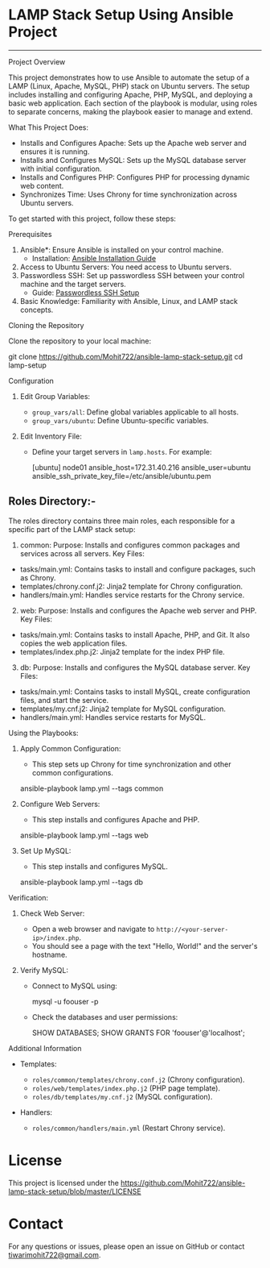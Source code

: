 # LAMP Stack Setup Using Ansible Project
--------------------------------------------

Project Overview

This project demonstrates how to use Ansible to automate the setup of a LAMP (Linux, Apache, MySQL, PHP) stack on Ubuntu servers. The setup includes installing and configuring Apache, PHP, MySQL, and deploying a basic web application. Each section of the playbook is modular, using roles to separate concerns, making the playbook easier to manage and extend.

What This Project Does:

- Installs and Configures Apache: Sets up the Apache web server and ensures it is running.
- Installs and Configures MySQL: Sets up the MySQL database server with initial configuration.
- Installs and Configures PHP: Configures PHP for processing dynamic web content.
- Synchronizes Time: Uses Chrony for time synchronization across Ubuntu servers.

To get started with this project, follow these steps:

Prerequisites

1. Ansible*: Ensure Ansible is installed on your control machine.
   - Installation: [Ansible Installation Guide](https://docs.ansible.com/ansible/latest/installation_guide/index.html)
2. Access to Ubuntu Servers: You need access to Ubuntu servers.
3. Passwordless SSH: Set up passwordless SSH between your control machine and the target servers.
   - Guide: [Passwordless SSH Setup](https://docs.ansible.com/ansible/latest/user_guide/connection.html#passwordless-ssh)
4. Basic Knowledge: Familiarity with Ansible, Linux, and LAMP stack concepts.

Cloning the Repository

Clone the repository to your local machine:

git clone https://github.com/Mohit722/ansible-lamp-stack-setup.git
cd lamp-setup

Configuration

1. Edit Group Variables:
   - `group_vars/all`: Define global variables applicable to all hosts.
   - `group_vars/ubuntu`: Define Ubuntu-specific variables.

2. Edit Inventory File:
   - Define your target servers in `lamp.hosts`. For example:
    
     [ubuntu]
     node01 ansible_host=172.31.40.216 ansible_user=ubuntu ansible_ssh_private_key_file=/etc/ansible/ubuntu.pem
    

Roles Directory:-
-----------------

The roles directory contains three main roles, each responsible for a specific part of the LAMP stack setup:

1. common:
Purpose: Installs and configures common packages and services across all servers.
Key Files:
 - tasks/main.yml: Contains tasks to install and configure packages, such as Chrony.
 - templates/chrony.conf.j2: Jinja2 template for Chrony configuration.
 - handlers/main.yml: Handles service restarts for the Chrony service.


2. web:
Purpose: Installs and configures the Apache web server and PHP.
Key Files:
 - tasks/main.yml: Contains tasks to install Apache, PHP, and Git. It also copies the web application files.
 - templates/index.php.j2: Jinja2 template for the index PHP file.


3. db:
Purpose: Installs and configures the MySQL database server.
Key Files:
 - tasks/main.yml: Contains tasks to install MySQL, create configuration files, and start the service.
 - templates/my.cnf.j2: Jinja2 template for MySQL configuration.
 - handlers/main.yml: Handles service restarts for MySQL.


Using the Playbooks:

1. Apply Common Configuration:
   - This step sets up Chrony for time synchronization and other common configurations.
  
   ansible-playbook lamp.yml --tags common
   

2. Configure Web Servers:
   - This step installs and configures Apache and PHP.
   
   ansible-playbook lamp.yml --tags web
   

3. Set Up MySQL:
   - This step installs and configures MySQL.
   
   ansible-playbook lamp.yml --tags db
   

Verification:

1. Check Web Server:
   - Open a web browser and navigate to `http://<your-server-ip>/index.php`.
   - You should see a page with the text "Hello, World!" and the server's hostname.

2. Verify MySQL:
   - Connect to MySQL using:
     
     mysql -u foouser -p
    
   - Check the databases and user permissions:
     
     SHOW DATABASES;
     SHOW GRANTS FOR 'foouser'@'localhost';
     

Additional Information

- Templates:
  - `roles/common/templates/chrony.conf.j2` (Chrony configuration).
  - `roles/web/templates/index.php.j2` (PHP page template).
  - `roles/db/templates/my.cnf.j2` (MySQL configuration).

- Handlers:
  - `roles/common/handlers/main.yml` (Restart Chrony service).


# License

This project is licensed under the https://github.com/Mohit722/ansible-lamp-stack-setup/blob/master/LICENSE


# Contact

For any questions or issues, please open an issue on GitHub or contact tiwarimohit722@gmail.com.

